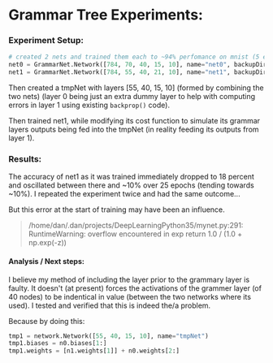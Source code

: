 # Grammar Tree Experiments:

### Experiment Setup:
````python
# created 2 nets and trained them each to ~94% perfomance on mnist (5 epochs)
net0 = GrammarNet.Network([784, 70, 40, 15, 10], name="net0", backupDir="backups/grammarTree")
net1 = GrammarNet.Network([784, 55, 40, 21, 10], name="net1", backupDir="backups/grammarTree")
````

Then created a tmpNet with layers [55, 40, 15, 10] (formed by combining the two nets)
  (layer 0 being just an extra dummy layer to help with computing errors in layer 1 using existing `backprop()` code).

Then trained net1, while modifying its cost function to simulate its grammar layers outputs being fed into the tmpNet (in reality feeding its outputs from layer 1).

### Results:

The accuracy of net1 as it was trained immediately dropped to 18 percent and oscillated between there and ~10% over 25 epochs (tending towards ~10%).  I repeated the experiment twice and had the same outcome...

But this error at the start of training may have been an influence.

> /home/dan/.dan/projects/DeepLearningPython35/mynet.py:291: RuntimeWarning: overflow encountered in exp return 1.0 / (1.0 + np.exp(-z))   

#### Analysis / Next steps:
I believe my method of including the layer prior to the grammary layer is faulty.
It doesn't (at present) forces the activations of the grammer layer (of 40 nodes) to be indentical in value (between the two networks where its used). 
I tested and verified that this is indeed the/a problem.

Because by doing this:
````python
tmp1 = network.Network([55, 40, 15, 10], name="tmpNet")
tmp1.biases = n0.biases[1:]
tmp1.weights = [n1.weights[1]] + n0.weights[2:]
````
